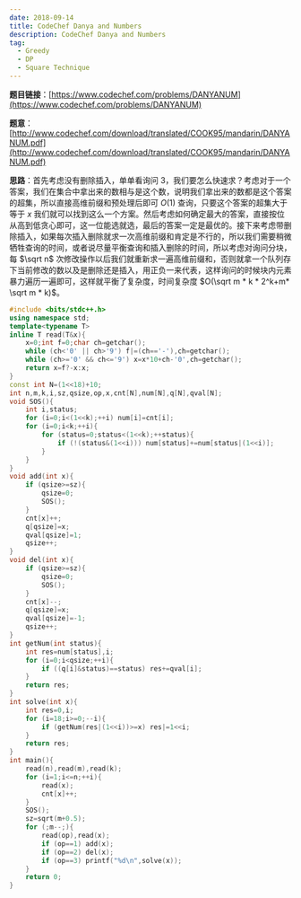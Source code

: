 ```yaml
---
date: 2018-09-14
title: CodeChef Danya and Numbers
description: CodeChef Danya and Numbers
tag:
  - Greedy
  - DP
  - Square Technique
---
```


**题目链接**：[https://www.codechef.com/problems/DANYANUM](https://www.codechef.com/problems/DANYANUM)

**题意**：[http://www.codechef.com/download/translated/COOK95/mandarin/DANYANUM.pdf](http://www.codechef.com/download/translated/COOK95/mandarin/DANYANUM.pdf)

**思路**：首先考虑没有删除插入，单单看询问 $3$，我们要怎么快速求？考虑对于一个答案，我们在集合中拿出来的数相与是这个数，说明我们拿出来的数都是这个答案的超集，所以直接高维前缀和预处理后即可 $O(1)$ 查询，只要这个答案的超集大于等于 $x$ 我们就可以找到这么一个方案。然后考虑如何确定最大的答案，直接按位从高到低贪心即可，这一位能选就选，最后的答案一定是最优的。接下来考虑带删除插入，如果每次插入删除就求一次高维前缀和肯定是不行的，所以我们需要稍微牺牲查询的时间，或者说尽量平衡查询和插入删除的时间，所以考虑对询问分块，每 $\sqrt n$ 次修改操作以后我们就重新求一遍高维前缀和，否则就拿一个队列存下当前修改的数以及是删除还是插入，用正负一来代表，这样询问的时候块内元素暴力遍历一遍即可，这样就平衡了复杂度，时间复杂度 $O(\sqrt m * k * 2^k+m* \sqrt m * k)$。

```cpp
#include <bits/stdc++.h>
using namespace std;
template<typename T>
inline T read(T&x){
	x=0;int f=0;char ch=getchar();
	while (ch<'0' || ch>'9') f|=(ch=='-'),ch=getchar();
	while (ch>='0' && ch<='9') x=x*10+ch-'0',ch=getchar();
	return x=f?-x:x;
}
const int N=(1<<18)+10;
int n,m,k,i,sz,qsize,op,x,cnt[N],num[N],q[N],qval[N];
void SOS(){
	int i,status;
	for (i=0;i<(1<<k);++i) num[i]=cnt[i];
	for (i=0;i<k;++i){
		for (status=0;status<(1<<k);++status){
			if (!(status&(1<<i))) num[status]+=num[status|(1<<i)];
		}
	}
}
void add(int x){
	if (qsize>=sz){
		qsize=0;
		SOS();
	}
	cnt[x]++;
	q[qsize]=x;
	qval[qsize]=1;
	qsize++;
}
void del(int x){
	if (qsize>=sz){
		qsize=0;
		SOS();
	}
	cnt[x]--;
	q[qsize]=x;
	qval[qsize]=-1;
	qsize++;
}
int getNum(int status){
	int res=num[status],i;
	for (i=0;i<qsize;++i){
		if ((q[i]&status)==status) res+=qval[i];
	}
	return res;
}
int solve(int x){
	int res=0,i;
	for (i=18;i>=0;--i){
		if (getNum(res|(1<<i))>=x) res|=1<<i;
	}
	return res;
}
int main(){
	read(n),read(m),read(k);
	for (i=1;i<=n;++i){
		read(x);
		cnt[x]++;
	}
	SOS();
	sz=sqrt(m+0.5);
	for (;m--;){
		read(op),read(x);
		if (op==1) add(x);
		if (op==2) del(x);
		if (op==3) printf("%d\n",solve(x));
	}
	return 0;
}
```
